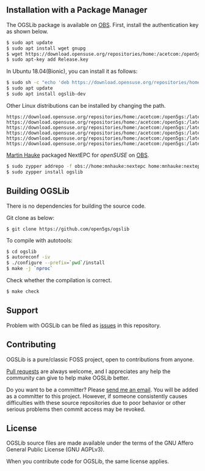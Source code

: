 ## Installation with a Package Manager

The OGSLib package is available on [OBS](https://build.opensuse.org/package/show/home:acetcom:open5gs:snapshot/ogslib). First, install the authentication key as shown below.
```bash
$ sudo apt update
$ sudo apt install wget gnupg
$ wget https://download.opensuse.org/repositories/home:/acetcom:/open5gs:/latest/xUbuntu_18.04/Release.key
$ sudo apt-key add Release.key
```
In Ubuntu 18.04(Bionic), you can install it as follows:
```bash
$ sudo sh -c "echo 'deb https://download.opensuse.org/repositories/home:/acetcom:/open5gs:/latest/xUbuntu_18.04/ ./' > /etc/apt/sources.list.d/open5gs.list"
$ sudo apt update
$ sudo apt install ogslib-dev
```
Other Linux distributions can be installed by changing the path.
```
https://download.opensuse.org/repositories/home:/acetcom:/open5gs:/latest/Debian_9.0/
https://download.opensuse.org/repositories/home:/acetcom:/open5gs:/latest/Raspbian_9.0/
https://download.opensuse.org/repositories/home:/acetcom:/open5gs:/latest/xUbuntu_16.04/
https://download.opensuse.org/repositories/home:/acetcom:/open5gs:/latest/xUbuntu_17.10/
https://download.opensuse.org/repositories/home:/acetcom:/open5gs:/latest/xUbuntu_18.04/
https://download.opensuse.org/repositories/home:/acetcom:/open5gs:/latest/xUbuntu_18.10/
```

[Martin Hauke](https://build.opensuse.org/user/show/mnhauke) packaged NextEPC for *openSUSE* on [OBS](https://build.opensuse.org/package/show/home:mnhauke:nextepc/ogslib).

```bash
$ sudo zypper addrepo -f obs://home:mnhauke:nextepc home:mnhauke:nextepc
$ sudo zypper install ogslib
```

## Building OGSLib

There is no dependencies for building the source code.

Git clone as below:

```
$ git clone https://github.com/open5gs/ogslib
```

To compile with autotools:

```bash
$ cd ogslib
$ autoreconf -iv
$ ./configure --prefix=`pwd`/install
$ make -j `nproc`
```

Check whether the compilation is correct.
```bash
$ make check
```

## Support

Problem with OGSLib can be filed as [issues](https://github.com/open5gs/ogslib/issues) in this repository. 

## Contributing

OGSLib is a pure/classic FOSS project, open to contributions from anyone.

[Pull requests](https://github.com/open5gs/ogslib/pulls) are always welcome, and I appreciates any help the community can give to help make OGSLib better.

Do you want to be a committer? Please [send me an email](mailto:acetcom@gmail.com). You will be added as a committer to this project. However, if someone consistently causes difficulties with these source repositories due to poor behavior or other serious problems then commit access may be revoked.

## License

OGSLib source files are made available under the terms of the GNU Affero General Public License (GNU AGPLv3).

When you contribute code for OGSLib, the same license applies.

